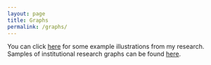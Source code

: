 ```yaml
---
layout: page
title: Graphs
permalink: /graphs/
---
```

You can click [here](docs/graphs.pdf) for some example illustrations from my research. Samples of institutional research graphs can be found [here](docs/graphs2.pdf).
